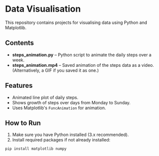 # Data Visualisation

This repository contains projects for visualising data using Python and Matplotlib.

## Contents

- **steps_animation.py** – Python script to animate the daily steps over a week.
- **steps_animation.mp4** – Saved animation of the steps data as a video. (Alternatively, a GIF if you saved it as one.)

## Features

- Animated line plot of daily steps.
- Shows growth of steps over days from Monday to Sunday.
- Uses Matplotlib's `FuncAnimation` for animation.

## How to Run

1. Make sure you have Python installed (3.x recommended).
2. Install required packages if not already installed:

```bash
pip install matplotlib numpy
